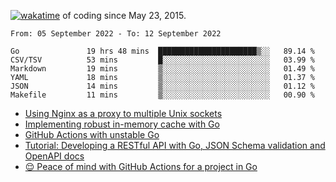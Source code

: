 [![wakatime](https://wakatime.com/badge/user/d4d32a01-9dcc-43f3-96a3-fe3be55e75fd.svg)](https://wakatime.com/@d4d32a01-9dcc-43f3-96a3-fe3be55e75fd) of coding since May 23, 2015.

<!--START_SECTION:waka-->

```text
From: 05 September 2022 - To: 12 September 2022

Go               19 hrs 48 mins  ██████████████████████▒░░   89.14 %
CSV/TSV          53 mins         █░░░░░░░░░░░░░░░░░░░░░░░░   03.99 %
Markdown         19 mins         ▒░░░░░░░░░░░░░░░░░░░░░░░░   01.49 %
YAML             18 mins         ▒░░░░░░░░░░░░░░░░░░░░░░░░   01.37 %
JSON             14 mins         ▒░░░░░░░░░░░░░░░░░░░░░░░░   01.12 %
Makefile         11 mins         ▒░░░░░░░░░░░░░░░░░░░░░░░░   00.90 %
```

<!--END_SECTION:waka-->

<!-- BLOG-POST-LIST:START -->
- [Using Nginx as a proxy to multiple Unix sockets](https://dev.to/vearutop/using-nginx-as-a-proxy-to-multiple-unix-sockets-3c7a)
- [Implementing robust in-memory cache with Go](https://dev.to/vearutop/implementing-robust-in-memory-cache-with-go-196e)
- [GitHub Actions with unstable Go](https://dev.to/vearutop/github-actions-with-unstable-go-30fn)
- [Tutorial: Developing a RESTful API with Go, JSON Schema validation and OpenAPI docs](https://dev.to/vearutop/tutorial-developing-a-restful-api-with-go-json-schema-validation-and-openapi-docs-2490)
- [😌 Peace of mind with GitHub Actions for a project in Go](https://dev.to/vearutop/peace-of-mind-with-github-actions-for-a-project-in-go-9d4)
<!-- BLOG-POST-LIST:END -->
